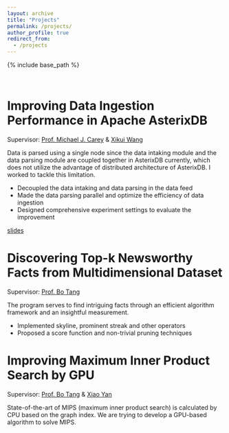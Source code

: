 ```yaml
---
layout: archive
title: "Projects"
permalink: /projects/
author_profile: true
redirect_from:
  - /projects
---
```


{% include base_path %}

<br>

Improving Data Ingestion Performance in Apache AsterixDB
======

Supervisor: [Prof. Michael J. Carey](https://www.ics.uci.edu/~mjcarey/) & [Xikui Wang](https://www.linkedin.com/in/xikuiw/)                                    

Data is parsed using a single node since the data intaking module and the data parsing
module are coupled together in AsterixDB currently, which does not utilize the advantage
of distributed architecture of AsterixDB. I worked to tackle this limitation.

* Decoupled the data intaking and data parsing in the data feed
* Made the data parsing parallel and optimize the efficiency of data ingestion 
* Designed comprehensive experiment settings to evaluate the improvement

[slides](https://1756500824.github.io/files/AsterixDBIngestion.pdf) 

Discovering Top-k Newsworthy Facts from Multidimensional Dataset
======

Supervisor: [Prof. Bo Tang](https://acm.sustech.edu.cn/btang/)

The program serves to find intriguing facts through an efficient algorithm framework
and an insightful measurement.

* Implemented skyline, prominent streak and other operators
* Proposed a score function and non-trivial pruning techniques

Improving Maximum Inner Product Search by GPU
======

Supervisor: [Prof. Bo Tang](https://acm.sustech.edu.cn/btang/) & [Xiao Yan](https://scholar.google.com/citations?hl=zh-CN&user=rzNoyOIAAAAJ)

State-of-the-art of MIPS (maximum inner product search) is calculated by CPU based
on the graph index. We are trying to develop a GPU-based algorithm to solve MIPS.



